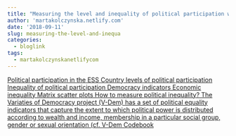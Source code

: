```yaml
---
title: "Measuring the level and inequality of political participation with survey data"
author: 'martakolczynska.netlify.com'
date: '2018-09-11'
slug: measuring-the-level-and-inequa
categories:
  - bloglink
tags:
  - martakolczynskanetlifycom
---
```


[Political participation in the ESS Country levels of political participation Inequality of political participation Democracy indicators Economic inequality Matrix scatter plots How to measure political inequality? The Variaties of Democracy project (V-Dem) has a set of political equality indicators that capture the extent to which political power is distributed according to wealth and income, membership in a particular social group, gender or sexual orientation (cf. V-Dem Codebook<i class="fas fa-external-link-alt"></i>](https://martakolczynska.com/post/participation-inequality-ess/)

